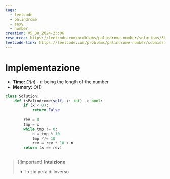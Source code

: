 ```yaml
---
tags:
  - leetcode
  - palindrome
  - easy
  - number
creation: 05_08_2024-23:06
resources: https://leetcode.com/problems/palindrome-number/solutions/3651712/2-method-s-c-java-python-beginner-friendly/
leetcode-link: https://leetcode.com/problems/palindrome-number/submissions/1345872309/
---
```

# Implementazione

- **Time:** $O(n)$ - $n$ being the length of the number
- **Memory:** $O(1)$

```python
class Solution:
    def isPalindrome(self, x: int) -> bool:
        if (x < 0):
            return False
        
        rev = 0
        tmp = x
        while tmp != 0:
            n = tmp % 10
            tmp //= 10
            rev = rev * 10 + n
        return (x == rev)
        
```

>[!Important] **Intuizione**
> - lo zio pera di inverso
